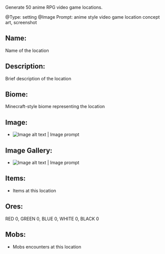 Generate 50 anime RPG video game locations.

@Type: setting
@Image Prompt: anime style video game location concept art, screenshot
## Name:
Name of the location
## Description:
Brief description of the location
## Biome:
Minecraft-style biome representing the location
## Image:
- ![Image alt text | Image prompt]()
## Image Gallery:
- ![Image alt text | Image prompt]()
## Items:
- Items at this location
## Ores:
RED 0, GREEN 0, BLUE 0, WHITE 0, BLACK 0
## Mobs:
- Mobs encounters at this location